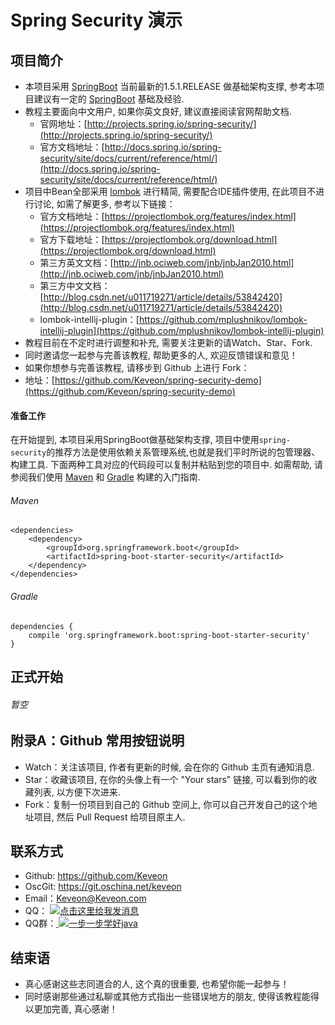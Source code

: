 # Spring Security 演示

## 项目简介

- 本项目采用 [SpringBoot](http://projects.spring.io/spring-boot/) 当前最新的1.5.1.RELEASE 做基础架构支撑, 参考本项目建议有一定的 [SpringBoot](http://projects.spring.io/spring-boot/) 基础及经验.
- 教程主要面向中文用户, 如果你英文良好, 建议直接阅读官网帮助文档.
  - 官网地址：[http://projects.spring.io/spring-security/](http://projects.spring.io/spring-security/)
  - 官方文档地址：[http://docs.spring.io/spring-security/site/docs/current/reference/html/](http://docs.spring.io/spring-security/site/docs/current/reference/html/)
- 项目中Bean全部采用 [lombok](https://projectlombok.org/) 进行精简, 需要配合IDE插件使用, 在此项目不进行讨论, 如需了解更多, 参考以下链接：
  - 官方文档地址：[https://projectlombok.org/features/index.html](https://projectlombok.org/features/index.html)
  - 官方下载地址：[https://projectlombok.org/download.html](https://projectlombok.org/download.html)
  - 第三方英文文档：[http://jnb.ociweb.com/jnb/jnbJan2010.html](http://jnb.ociweb.com/jnb/jnbJan2010.html)
  - 第三方中文文档：[http://blog.csdn.net/u011719271/article/details/53842420](http://blog.csdn.net/u011719271/article/details/53842420)
  - lombok-intellij-plugin：[https://github.com/mplushnikov/lombok-intellij-plugin](https://github.com/mplushnikov/lombok-intellij-plugin)
- 教程目前在不定时进行调整和补充, 需要关注更新的请Watch、Star、Fork.
- 同时邀请您一起参与完善该教程, 帮助更多的人, 欢迎反馈错误和意见！
- 如果你想参与完善该教程, 请移步到 Github 上进行 Fork：
- 地址：[https://github.com/Keveon/spring-security-demo](https://github.com/Keveon/spring-security-demo)

#### 准备工作

在开始提到, 本项目采用SpringBoot做基础架构支撑, 项目中使用`spring-security`的推荐方法是使用依赖关系管理系统,也就是我们平时所说的包管理器、构建工具. 下面两种工具对应的代码段可以复制并粘贴到您的项目中.
如需帮助, 请参阅我们使用 [Maven](https://spring.io/guides/gs/maven/) 和 [Gradle](https://spring.io/guides/gs/gradle/) 构建的入门指南.

###### Maven

``` Maven
<dependencies>
    <dependency>
        <groupId>org.springframework.boot</groupId>
        <artifactId>spring-boot-starter-security</artifactId>
    </dependency>
</dependencies>
```

###### Gradle

``` Gradle
dependencies {
    compile 'org.springframework.boot:spring-boot-starter-security'
}
```

## 正式开始

###### 暂空

## 附录A：Github 常用按钮说明

- Watch：关注该项目, 作者有更新的时候, 会在你的 Github 主页有通知消息.
- Star：收藏该项目, 在你的头像上有一个 "Your stars" 链接, 可以看到你的收藏列表, 以方便下次进来.
- Fork：复制一份项目到自己的 Github 空间上, 你可以自己开发自己的这个地址项目, 然后 Pull Request 给项目原主人.

## 联系方式

- Github: <https://github.com/Keveon>
- OscGit: <https://git.oschina.net/keveon>
- Email：<Keveon@Keveon.com>
- QQ：   <a target="_blank" href="http://sighttp.qq.com/authd?IDKEY=545fca7ee732f622e810ce019d5a38bf6454649d43075ddf">
            <img border="0" src="http://wpa.qq.com/imgd?IDKEY=545fca7ee732f622e810ce019d5a38bf6454649d43075ddf&pic=51" alt="点击这里给我发消息" title="点击这里给我发消息"/>
         </a>
- QQ群：<a target="_blank" href="//shang.qq.com/wpa/qunwpa?idkey=4815a95af723fdbdf03a6f231cfca537bbbf0bec5d892d27657a8ed408466aff">
            <img border="0" src="http://pub.idqqimg.com/wpa/images/group.png" alt="一步一步学好java" title="一步一步学好java">
        </a>

## 结束语

- 真心感谢这些志同道合的人, 这个真的很重要, 也希望你能一起参与！
- 同时感谢那些通过私聊或其他方式指出一些错误地方的朋友, 使得该教程能得以更加完善, 真心感谢！
